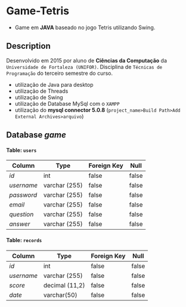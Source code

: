 # Game-Tetris #
- Game em **JAVA** baseado no jogo Tetris utilizando Swing.

## Description ##
Desenvolvido em 2015 por aluno de **Ciências da Computação** da `Universidade de Fortaleza (UNIFOR)`. 
Disciplina de `Técnicas de Programação` do terceiro semestre do curso.

* utilização de Java para desktop
* utilização de Threads
* utilização de Swing
* utilização de Database MySql com o `XAMPP`
* utilização do **mysql connector 5.0.8** (`project_name>Build Path>Add External Archives>arquivo`)

## Database *game* ##

#### Table: `users` ####
Column | Type | Foreign Key | Null
---|---|---|---
 *id* | int | false | false
*username* | varchar (255) | false | false
*password* | varchar (255) | false | false
*email* | varchar (255) | false | false
*question* | varchar (255) | false | false
*answer* | varchar (255) | false | false

#### Table: `records`  ####
Column | Type | Foreign Key | Null
---|---|---|---
*id* | int | false | false
*username* | varchar (255) | false | false
*score* | decimal (11,2) | false | false
*date* | varchar(50) | false | false
